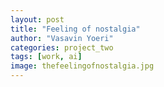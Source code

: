 ```yaml
---
layout: post
title: "Feeling of nostalgia"
author: "Vasavin Yoeri"
categories: project_two
tags: [work, ai]
image: thefeelingofnostalgia.jpg
---
```

